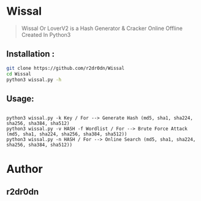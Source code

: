 # Wissal
> Wissal Or LoverV2 is a Hash Generator & Cracker Online Offline Created In Python3 

##  Installation : 
```bash
git clone https://github.com/r2dr0dn/Wissal
cd Wissal
python3 wissal.py -h 
```

## Usage: 
```

python3 wissal.py -k Key / For --> Generate Hash (md5, sha1, sha224, sha256, sha384, sha512)
python3 wissal.py -v HASH -f Wordlist / For --> Brute Force Attack (md5, sha1, sha224, sha256, sha384, sha512))
python3 wissal.py -n HASH / For --> Online Search (md5, sha1, sha224, sha256, sha384, sha512))
```

# Author 
## r2dr0dn

